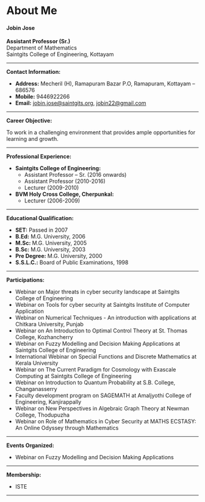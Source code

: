 # About Me

#### Jobin Jose

**Assistant Professor (Sr.)**  
Department of Mathematics  
Saintgits College of Engineering, Kottayam

---

**Contact Information:**  
- **Address:** Mecheril (H), Ramapuram Bazar P.O, Ramapuram, Kottayam – 686576
- **Mobile:** 9446922266
- **Email:** [jobin.jose@saintgits.org](mailto:jobin.jose@saintgits.org), [jobin22@gmail.com](mailto:jobin22@gmail.com)

---

**Career Objective:**

To work in a challenging environment that provides ample opportunities for learning and growth.

---

**Professional Experience:**

- **Saintgits College of Engineering:**
  - Assistant Professor – Sr. (2016 onwards)
  - Assistant Professor (2010-2016)
  - Lecturer (2009-2010)
- **BVM Holy Cross College, Cherpunkal:**
  - Lecturer (2006-2009)

---

**Educational Qualification:**

- **SET:** Passed in 2007
- **B.Ed:** M.G. University, 2006
- **M.Sc:** M.G. University, 2005
- **B.Sc:** M.G. University, 2003
- **Pre Degree:** M.G. University, 2000
- **S.S.L.C.:** Board of Public Examinations, 1998
---


**Participations:**

- Webinar on Major threats in cyber security landscape at Saintgits College of Engineering
- Webinar on Tools for cyber security at Saintgits Institute of Computer Application
- Webinar on Numerical Techniques - An introduction with applications at Chitkara University, Punjab
- Webinar on An Introduction to Optimal Control Theory at St. Thomas College, Kozhancherry
- Webinar on Fuzzy Modelling and Decision Making Applications at Saintgits College of Engineering
- International Webinar on Special Functions and Discrete Mathematics at Kerala University
- Webinar on The Current Paradigm for Cosmology with Exascale Computing at Saintgits College of Engineering
- Webinar on Introduction to Quantum Probability at S.B. College, Changanasserry
- Faculty development program on SAGEMATH at Amaljyothi College of Engineering, Kanjirappally
- Webinar on New Perspectives in Algebraic Graph Theory at Newman College, Thodupuzha
- Webinar on Role of Mathematics in Cyber Security at MATHS ECSTASY: An Online Odyssey through Mathematics

---

**Events Organized:**

- Webinar on Fuzzy Modelling and Decision Making Applications

---

**Membership:**

- ISTE

---
